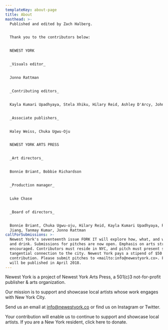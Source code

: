 ```yaml
---
templateKey: about-page
title: About
masthead: >-
  Published and edited by Zach Halberg.


  Thank you to the contributors below:


  NEWEST YORK


  _Visuals editor_


  Jonno Rattman


  _Contributing editors_


  Kayla Kumari Upadhyaya, Stela Xhiku, Hilary Reid, Ashley D'Arcy, John Surico


  _Associate publishers_


  Haley Weiss, Chuka Ugwu-Oju


  NEWEST YORK ARTS PRESS


  _Art directors_


  Bonnie Briant, Bobbie Richardson


  _Production manager_


  Luke Chase


  _Board of directors_


  Bonnie Briant, Chuka Ugwu-oju, Hilary Reid, Kayla Kumari Upadhyaya, Ruoyi
  Jiang, Tanmay Kumar, Jonno Rattman
callForSubmissions: >-
  Newest York's seventeenth issue FORK IT will explore how, what, and why we eat
  and drink. Submissions for pitches are now open. Emphasis on arts strongly
  encouraged. Contributors must reside in NYC, and pitch must present some
  tangential connection to the city. Newest York pays a stipend of $50 per
  contribution. Please submit pitches to <mailto:info@newestyork.co>. FORK IT
  will be published in April 2018.
---
```

Newest York is a project of Newest York Arts Press, a 501(c)3 not-for-profit publisher & arts organization.

Our mission is to support and showcase local artists whose work engages with New York City.  

Send us an email at info@newestyork.co or find us on Instagram or Twitter.

Your contribution will enable us to continue to support and showcase local artists. If you are a New York resident, click here to donate.
